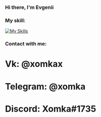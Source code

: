 ### Hi there, I'm Evgenii
### My skill:
[![My Skills](https://skillicons.dev/icons?i=js,html,css,java,vue)](https://skillicons.dev)
### Contact with me:
# Vk: @xomkax
# Telegram: @xomka
# Discord: Xomka#1735


